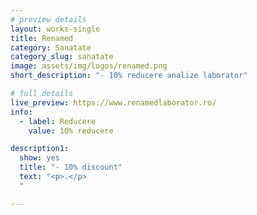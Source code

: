 ```yaml
---
# preview details
layout: works-single
title: Renamed
category: Sanatate
category_slug: sanatate
image: assets/img/logos/renamed.png
short_description: "- 10% reducere analize laborator"

# full details
live_preview: https://www.renamedlaborator.ro/
info:
  - label: Reducere
    value: 10% reducere

description1:
  show: yes
  title: "- 10% discount"
  text: "<p>.</p>
  "

---
```

